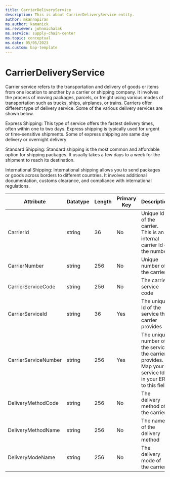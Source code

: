 ```yaml
---
title: CarrierDeliveryService
description: This is about CarrierDeliveryService entity.
author: mkannapiran
ms.author: kamanick
ms.reviewer: johnmichalak
ms.service: supply-chain-center
ms.topic: conceptual
ms.date: 05/05/2023
ms.custom: bap-template
---
```


# **CarrierDeliveryService**

Carrier service refers to the transportation and delivery of goods or items from one location to another by a carrier or shipping company. It involves the process of moving packages, parcels, or freight using various modes of transportation such as trucks, ships, airplanes, or trains.
Carriers offer different type of delivery service. Some of the various delivery services are shown below. 

Express Shipping: This type of service offers the fastest delivery times, often within one to two days. Express shipping is typically used for urgent or time-sensitive shipments. Some of express shipping are same day delivery or overnight delivery

Standard Shipping: Standard shipping is the most common and affordable option for shipping packages. It usually takes a few days to a week for the shipment to reach its destination.

International Shipping: International shipping allows you to send packages or goods across borders to different countries. It involves additional documentation, customs clearance, and compliance with international regulations.


|	Attribute	|	Datatype	|	Length	|	Primary Key	|	Description	|
|---------------|--------|------|----------|-----------|
|	CarrierId	|	string	|	36	|	No	|	Unique Id of the carrier. This is an internal carrier Id of the number	|
|	CarrierNumber	|	string	|	256	|	No	|	Unique number of the carrier. 	|
|	CarrierServiceCode	|	string	|	256	|	No	|	The carrier service code	|
|	CarrierServiceId	|	string	|	36	|	Yes	|	The unique Id of the service the carrier provides	|
|	CarrierServiceNumber	|	string	|	256	|	Yes	|	The unique number of the service the carrier provides. Map your service Id in your ERP to this field	|
|	DeliveryMethodCode	|	string	|	256	|	No	|	The delivery method of the carrier	|
|	DeliveryMethodName	|	string	|	256	|	No	|	The name of the delivery method	|
|	DeliveryModeName	|	string	|	256	|	No	|	The delivery mode of the carrier	|
